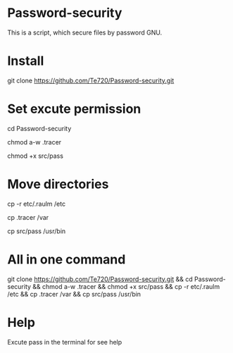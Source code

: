 # Password-security

This is a script, which secure files by password GNU.

# Install

git clone https://github.com/Te720/Password-security.git

# Set excute permission

cd Password-security

chmod a-w .tracer

chmod +x src/pass

# Move directories

cp -r etc/.raulm /etc

cp .tracer /var

cp src/pass /usr/bin

# All in one command

git clone https://github.com/Te720/Password-security.git && cd Password-security && chmod a-w .tracer && chmod +x src/pass && cp -r etc/.raulm /etc && cp .tracer /var && cp src/pass /usr/bin

# Help

Excute pass in the terminal for see help



